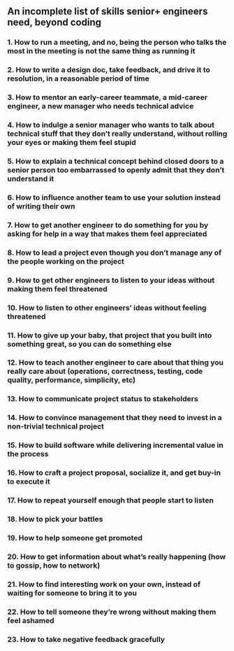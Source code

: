 ## An incomplete list of skills senior+ engineers need, beyond coding

### 1. How to run a meeting, and no, being the person who talks the most in the meeting is not the same thing as running it

### 2. How to write a design doc, take feedback, and drive it to resolution, in a reasonable period of time

### 3. How to mentor an early-career teammate, a mid-career engineer, a new manager who needs technical advice

### 4. How to indulge a senior manager who wants to talk about technical stuff that they don’t really understand, without rolling your eyes or making them feel stupid

### 5. How to explain a technical concept behind closed doors to a senior person too embarrassed to openly admit that they don’t understand it

### 6. How to influence another team to use your solution instead of writing their own

### 7. How to get another engineer to do something for you by asking for help in a way that makes them feel appreciated

### 8. How to lead a project even though you don’t manage any of the people working on the project

### 9. How to get other engineers to listen to your ideas without making them feel threatened

### 10. How to listen to other engineers’ ideas without feeling threatened

### 11. How to give up your baby, that project that you built into something great, so you can do something else

### 12. How to teach another engineer to care about that thing you really care about (operations, correctness, testing, code quality, performance, simplicity, etc)

### 13. How to communicate project status to stakeholders

### 14. How to convince management that they need to invest in a non-trivial technical project

### 15. How to build software while delivering incremental value in the process

### 16. How to craft a project proposal, socialize it, and get buy-in to execute it

### 17. How to repeat yourself enough that people start to listen

### 18. How to pick your battles

### 19. How to help someone get promoted

### 20. How to get information about what’s really happening (how to gossip, how to network)

### 21. How to find interesting work on your own, instead of waiting for someone to bring it to you

### 22. How to tell someone they’re wrong without making them feel ashamed

### 23. How to take negative feedback gracefully
